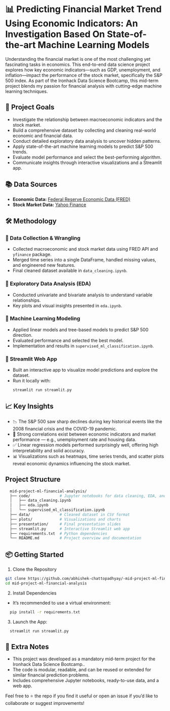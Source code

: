 # 📊 Predicting Financial Market Trend Using Economic Indicators: An Investigation Based On State-of-the-art Machine Learning Models

Understanding the financial market is one of the most challenging yet fascinating tasks in economics. This end-to-end data science project explores how key economic indicators—such as GDP, unemployment, and inflation—impact the performance of the stock market, specifically the S&P 500 index. As part of the Ironhack Data Science Bootcamp, this mid-term project blends my passion for financial analysis with cutting-edge machine learning techniques.

## 🎯 Project Goals

- Investigate the relationship between macroeconomic indicators and the stock market.
- Build a comprehensive dataset by collecting and cleaning real-world economic and financial data.
- Conduct detailed exploratory data analysis to uncover hidden patterns.
- Apply state-of-the-art machine learning models to predict S&P 500 trends.
- Evaluate model performance and select the best-performing algorithm.
- Communicate insights through interactive visualizations and a Streamlit app.

## 📚 Data Sources

- **Economic Data:** [Federal Reserve Economic Data (FRED)](https://fred.stlouisfed.org/)
- **Stock Market Data:** [Yahoo Finance](https://finance.yahoo.com/)

## 🛠 Methodology

### 🔹 Data Collection & Wrangling
- Collected macroeconomic and stock market data using FRED API and `yfinance` package.
- Merged time series into a single DataFrame, handled missing values, and engineered new features.
- Final cleaned dataset available in `data_cleaning.ipynb`.

### 🔹 Exploratory Data Analysis (EDA)
- Conducted univariate and bivariate analysis to understand variable relationships.
- Key plots and visual insights presented in `eda.ipynb`.

### 🔹 Machine Learning Modeling
- Applied linear models and tree-based models to predict S&P 500 direction.
- Evaluated performance and selected the best model.
- Implementation and results in `supervised_ml_classification.ipynb`.

### 🔹 Streamlit Web App
- Built an interactive app to visualize model predictions and explore the dataset.
- Run it locally with:
  ```bash
  streamlit run streamlit.py
  ```

## 📈 Key Insights
-  📉 The S&P 500 saw sharp declines during key historical events like the 2008 financial crisis and the COVID-19 pandemic.
-  🔗 Strong correlations exist between economic indicators and market performance — e.g., unemployment rate and housing data.
-  ✅ Linear regression models performed surprisingly well, offering high interpretability and solid accuracy.
-  📊 Visualizations such as heatmaps, time series trends, and scatter plots reveal economic dynamics influencing the stock market.

## Project Structure
```bash
  mid-project-ml-financial-analysis/
  ├── code/             # Jupyter notebooks for data cleaning, EDA, and modeling
  │   ├── data_cleaning.ipynb
  │   ├── eda.ipynb
  │   └── supervised_ml_classification.ipynb
  ├── data/             # Cleaned dataset in CSV format
  ├── plots/            # Visualizations and charts
  ├── presentation/     # Final presentation slides
  ├── streamlit.py      # Interactive Streamlit web app
  ├── requirements.txt  # Python dependencies
  └── README.md         # Project overview and documentation
```

## 📦 Getting Started
1. Clone the Repository
```bash
git clone https://github.com/abhishek-chattopadhyay/-mid-project-ml-financial-analysis.git
cd mid-project-ml-financial-analysis
```
2. Install Dependencies
  - It’s recommended to use a virtual environment: 
  ```bash
    pip install -r requirements.txt
  ```
3. Launch the App:
  ```bash
    streamlit run streamlit.py
  ```

## 💬 Extra Notes
- This project was developed as a mandatory mid-term project for the Ironhack Data Science Bootcamp..
- The code is modular, readable, and can be reused or extended for similar financial prediction problems.
- Includes comprehensive Jupyter notebooks, ready-to-use data, and a web app.

Feel free to ⭐️ the repo if you find it useful or open an issue if you’d like to collaborate or suggest improvements!
